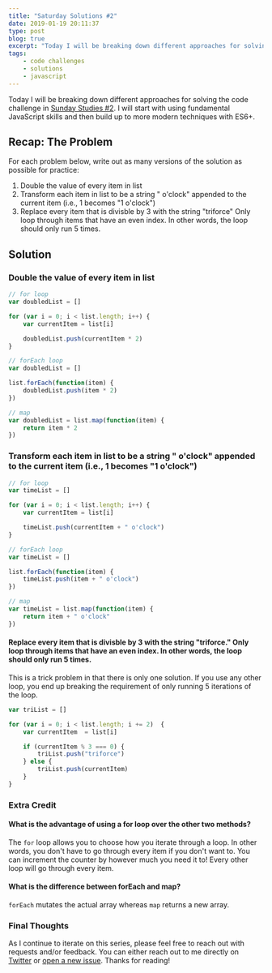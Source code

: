 ```yaml
---
title: "Saturday Solutions #2"
date: 2019-01-19 20:11:37
type: post
blog: true
excerpt: "Today I will be breaking down different approaches for solving the code challenge in Sunday Studies #1. Let's explore for loops, forEach, and map together!"
tags:
    - code challenges
    - solutions
    - javascript
---
```


Today I will be breaking down different approaches for solving the code challenge in [Sunday Studies #2](/blog/sunday-studies-2.html). I will start with using fundamental JavaScript skills and then build up to more modern techniques with ES6+.

## Recap: The Problem

For each problem below, write out as many versions of the solution as possible for practice:

1. Double the value of every item in list
1. Transform each item in list to be a string " o'clock" appended to the current item (i.e., 1 becomes "1 o'clock")
1. Replace every item that is divisble by 3 with the string "triforce"
Only loop through items that have an even index. In other words, the loop should only run 5 times.

## Solution

### Double the value of every item in list

```js
// for loop
var doubledList = []

for (var i = 0; i < list.length; i++) {
    var currentItem = list[i]

    doubledList.push(currentItem * 2)
}
```

```js
// forEach loop
var doubledList = []

list.forEach(function(item) { 
    doubledList.push(item * 2)
})
```

```js
// map
var doubledList = list.map(function(item) {
    return item * 2
})
```

### Transform each item in list to be a string " o'clock" appended to the current item (i.e., 1 becomes "1 o'clock")

```js
// for loop
var timeList = []

for (var i = 0; i < list.length; i++) {
    var currentItem = list[i]

    timeList.push(currentItem + " o'clock")
}
```

```js
// forEach loop
var timeList = []

list.forEach(function(item) {
    timeList.push(item + " o'clock")
})
```

```js
// map
var timeList = list.map(function(item) {
    return item + " o'clock"
})
```

#### Replace every item that is divisble by 3 with the string "triforce." Only loop through items that have an even index. In other words, the loop should only run 5 times.

This is a trick problem in that there is only one solution. If you use any other loop, you end up breaking the requirement of only running 5 iterations of the loop.

```js
var triList = []

for (var i = 0; i < list.length; i += 2)  {
    var currentItem  = list[i]

    if (currentItem % 3 === 0) {
        triList.push("triforce")
    } else {
        triList.push(currentItem)
    }
}
```

### Extra Credit

#### What is the advantage of using a for loop over the other two methods?

The `for` loop allows you to choose how you iterate through a loop. In other words, you don't have to go through every item if you don't want to. You can increment the counter by however much you need it to! Every other loop will go through every item.

#### What is the difference between forEach and map?

`forEach` mutates the actual array whereas `map` returns a new array.

### Final Thoughts

As I continue to iterate on this series, please feel free to reach out with requests and/or feedback. You can either reach out to me directly on [Twitter](https://www.twitter.com/bencodezen) or [open a new issue](https://github.com/bencodezen/bencodezen/issues/new). Thanks for reading!
